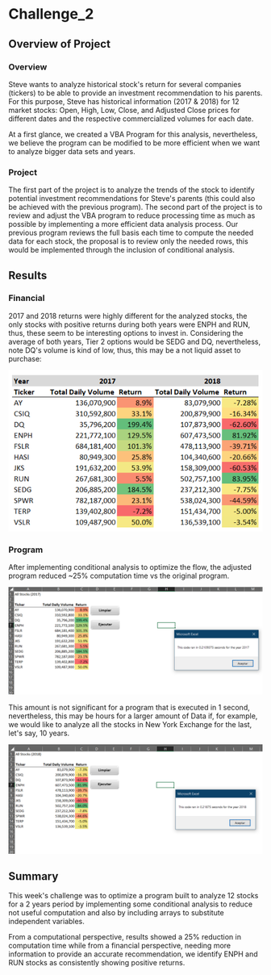 # Challenge_2

## Overview of Project

### Overview

Steve wants to analyze historical stock's return for several companies (tickers) to be able to provide an investment recommendation to his parents. For this purpose, Steve has historical information (2017 & 2018) for 12 market stocks: Open, High, Low, Close, and Adjusted Close prices for different dates and the respective commercialized volumes for each date. 

At a first glance, we created a VBA Program for this analysis, nevertheless, we believe the program can be modified to be more efficient when we want to analyze bigger data sets and years.  

### Project

The first part of the project is to analyze the trends of the stock to identify potential investment recommendations for Steve's parents (this could also be achieved with the previous program). The second part of the project is to review and adjust the VBA program to reduce processing time as much as possible by implementing a more efficient data analysis process. Our previous program reviews the full basis each time to compute the needed data for each stock, the proposal is to review only the needed rows, this would be implemented through the inclusion of conditional analysis. 

## Results

### Financial

2017 and 2018 returns were highly different for the analyzed stocks, the only stocks with positive returns during both years were ENPH and RUN, thus, these seem to be interesting options to invest in. Considering the average of both years, Tier 2 options would be SEDG and DQ, nevertheless, note DQ's volume is kind of low, thus, this may be a not liquid asset to purchase: 

![VBA_Challenge_Comparison](Resources/VBA_Challenge_Comparison.PNG)



### Program 

After implementing conditional analysis to optimize the flow, the adjusted program reduced ~25% computation time vs the original program. 

![VBA_Challenge_2017](Resources/VBA_Challenge_2017.PNG)


This amount is not significant for a program that is executed in 1 second, nevertheless, this may be hours for a larger amount of Data if, for example, we would like to analyze all the stocks in New York Exchange for the last, let's say, 10 years. 

![VBA_Challenge_2018](Resources/VBA_Challenge_2018.PNG)


## Summary

This week's challenge was to optimize a program built to analyze 12 stocks for a 2 years period by implementing some conditional analysis to reduce not useful computation and also by including arrays to substitute independent variables. 

From a computational perspective, results showed a 25% reduction in computation time while from a financial perspective, needing more information to provide an accurate recommendation, we identify ENPH and RUN stocks as consistently showing positive returns. 
